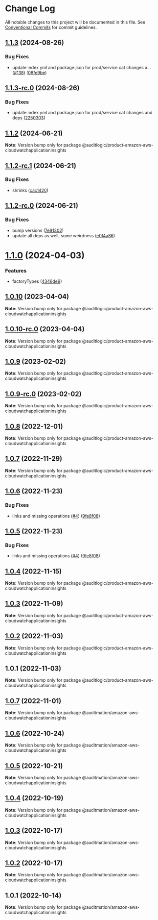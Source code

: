 # Change Log

All notable changes to this project will be documented in this file.
See [Conventional Commits](https://conventionalcommits.org) for commit guidelines.

## [1.1.3](https://github.com/auditlogic/product/compare/@auditlogic/product-amazon-aws-cloudwatchapplicationinsights@1.1.2...@auditlogic/product-amazon-aws-cloudwatchapplicationinsights@1.1.3) (2024-08-26)


### Bug Fixes

* update index yml and package json for prod/service cat changes a… ([#138](https://github.com/auditlogic/product/issues/138)) ([08fe9be](https://github.com/auditlogic/product/commit/08fe9beb1c8457462a19bc69caa02e6212d97e1a))





## [1.1.3-rc.0](https://github.com/auditlogic/product/compare/@auditlogic/product-amazon-aws-cloudwatchapplicationinsights@1.1.2...@auditlogic/product-amazon-aws-cloudwatchapplicationinsights@1.1.3-rc.0) (2024-08-26)


### Bug Fixes

* update index yml and package json for prod/service cat changes and deps ([2250303](https://github.com/auditlogic/product/commit/225030363a363608240135b7ebed386b28f01e4b))





## [1.1.2](https://github.com/auditlogic/product/compare/@auditlogic/product-amazon-aws-cloudwatchapplicationinsights@1.1.2-rc.1...@auditlogic/product-amazon-aws-cloudwatchapplicationinsights@1.1.2) (2024-06-21)

**Note:** Version bump only for package @auditlogic/product-amazon-aws-cloudwatchapplicationinsights





## [1.1.2-rc.1](https://github.com/auditlogic/product/compare/@auditlogic/product-amazon-aws-cloudwatchapplicationinsights@1.1.2-rc.0...@auditlogic/product-amazon-aws-cloudwatchapplicationinsights@1.1.2-rc.1) (2024-06-21)


### Bug Fixes

* shrinks ([cac1420](https://github.com/auditlogic/product/commit/cac14200fefcd8183ab69fe89a47bd3f70f563e9))





## [1.1.2-rc.0](https://github.com/auditlogic/product/compare/@auditlogic/product-amazon-aws-cloudwatchapplicationinsights@1.1.0...@auditlogic/product-amazon-aws-cloudwatchapplicationinsights@1.1.2-rc.0) (2024-06-21)


### Bug Fixes

* bump versions ([7e91302](https://github.com/auditlogic/product/commit/7e913023b8b312150ed7762c32fbbe616be71de5))
* update all deps as well, some weirdness ([e0f4a86](https://github.com/auditlogic/product/commit/e0f4a864714e2d3de6bbf3da014d5312fe53be2f))





# [1.1.0](https://github.com/auditlogic/product/compare/@auditlogic/product-amazon-aws-cloudwatchapplicationinsights@1.0.10...@auditlogic/product-amazon-aws-cloudwatchapplicationinsights@1.1.0) (2024-04-03)


### Features

* factoryTypes ([4346de9](https://github.com/auditlogic/product/commit/4346de92693aee892fccf725338ffc7b80ab182b))





## [1.0.10](https://github.com/auditlogic/product/compare/@auditlogic/product-amazon-aws-cloudwatchapplicationinsights@1.0.9...@auditlogic/product-amazon-aws-cloudwatchapplicationinsights@1.0.10) (2023-04-04)

**Note:** Version bump only for package @auditlogic/product-amazon-aws-cloudwatchapplicationinsights





## [1.0.10-rc.0](https://github.com/auditlogic/product/compare/@auditlogic/product-amazon-aws-cloudwatchapplicationinsights@1.0.9...@auditlogic/product-amazon-aws-cloudwatchapplicationinsights@1.0.10-rc.0) (2023-04-04)

**Note:** Version bump only for package @auditlogic/product-amazon-aws-cloudwatchapplicationinsights





## [1.0.9](https://github.com/auditlogic/product/compare/@auditlogic/product-amazon-aws-cloudwatchapplicationinsights@1.0.8...@auditlogic/product-amazon-aws-cloudwatchapplicationinsights@1.0.9) (2023-02-02)

**Note:** Version bump only for package @auditlogic/product-amazon-aws-cloudwatchapplicationinsights





## [1.0.9-rc.0](https://github.com/auditlogic/product/compare/@auditlogic/product-amazon-aws-cloudwatchapplicationinsights@1.0.8...@auditlogic/product-amazon-aws-cloudwatchapplicationinsights@1.0.9-rc.0) (2023-02-02)

**Note:** Version bump only for package @auditlogic/product-amazon-aws-cloudwatchapplicationinsights





## [1.0.8](https://github.com/auditlogic/product/compare/@auditlogic/product-amazon-aws-cloudwatchapplicationinsights@1.0.7...@auditlogic/product-amazon-aws-cloudwatchapplicationinsights@1.0.8) (2022-12-01)

**Note:** Version bump only for package @auditlogic/product-amazon-aws-cloudwatchapplicationinsights





## [1.0.7](https://github.com/auditlogic/product/compare/@auditlogic/product-amazon-aws-cloudwatchapplicationinsights@1.0.6...@auditlogic/product-amazon-aws-cloudwatchapplicationinsights@1.0.7) (2022-11-29)

**Note:** Version bump only for package @auditlogic/product-amazon-aws-cloudwatchapplicationinsights





## [1.0.6](https://github.com/auditlogic/product/compare/@auditlogic/product-amazon-aws-cloudwatchapplicationinsights@1.0.4...@auditlogic/product-amazon-aws-cloudwatchapplicationinsights@1.0.6) (2022-11-23)


### Bug Fixes

* links and missing operations ([#4](https://github.com/auditlogic/product/issues/4)) ([9fe8f08](https://github.com/auditlogic/product/commit/9fe8f08fe7c57fdb79f991ac35bd6ac2e7dcad38))





## [1.0.5](https://github.com/auditlogic/product/compare/@auditlogic/product-amazon-aws-cloudwatchapplicationinsights@1.0.4...@auditlogic/product-amazon-aws-cloudwatchapplicationinsights@1.0.5) (2022-11-23)


### Bug Fixes

* links and missing operations ([#4](https://github.com/auditlogic/product/issues/4)) ([9fe8f08](https://github.com/auditlogic/product/commit/9fe8f08fe7c57fdb79f991ac35bd6ac2e7dcad38))





## [1.0.4](https://github.com/auditlogic/product/compare/@auditlogic/product-amazon-aws-cloudwatchapplicationinsights@1.0.3...@auditlogic/product-amazon-aws-cloudwatchapplicationinsights@1.0.4) (2022-11-15)

**Note:** Version bump only for package @auditlogic/product-amazon-aws-cloudwatchapplicationinsights





## [1.0.3](https://github.com/auditlogic/product/compare/@auditlogic/product-amazon-aws-cloudwatchapplicationinsights@1.0.2...@auditlogic/product-amazon-aws-cloudwatchapplicationinsights@1.0.3) (2022-11-09)

**Note:** Version bump only for package @auditlogic/product-amazon-aws-cloudwatchapplicationinsights





## [1.0.2](https://github.com/auditlogic/product/compare/@auditlogic/product-amazon-aws-cloudwatchapplicationinsights@1.0.1...@auditlogic/product-amazon-aws-cloudwatchapplicationinsights@1.0.2) (2022-11-03)

**Note:** Version bump only for package @auditlogic/product-amazon-aws-cloudwatchapplicationinsights





## 1.0.1 (2022-11-03)

**Note:** Version bump only for package @auditlogic/product-amazon-aws-cloudwatchapplicationinsights





## [1.0.7](https://github.com/auditmation/store-content/compare/@auditmation/amazon-aws-cloudwatchapplicationinsights@1.0.6...@auditmation/amazon-aws-cloudwatchapplicationinsights@1.0.7) (2022-11-01)

**Note:** Version bump only for package @auditmation/amazon-aws-cloudwatchapplicationinsights





## [1.0.6](https://github.com/auditmation/store-content/compare/@auditmation/amazon-aws-cloudwatchapplicationinsights@1.0.5...@auditmation/amazon-aws-cloudwatchapplicationinsights@1.0.6) (2022-10-24)

**Note:** Version bump only for package @auditmation/amazon-aws-cloudwatchapplicationinsights





## [1.0.5](https://github.com/auditmation/store-content/compare/@auditmation/amazon-aws-cloudwatchapplicationinsights@1.0.4...@auditmation/amazon-aws-cloudwatchapplicationinsights@1.0.5) (2022-10-21)

**Note:** Version bump only for package @auditmation/amazon-aws-cloudwatchapplicationinsights





## [1.0.4](https://github.com/auditmation/store-content/compare/@auditmation/amazon-aws-cloudwatchapplicationinsights@1.0.3...@auditmation/amazon-aws-cloudwatchapplicationinsights@1.0.4) (2022-10-19)

**Note:** Version bump only for package @auditmation/amazon-aws-cloudwatchapplicationinsights





## [1.0.3](https://github.com/auditmation/store-content/compare/@auditmation/amazon-aws-cloudwatchapplicationinsights@1.0.2...@auditmation/amazon-aws-cloudwatchapplicationinsights@1.0.3) (2022-10-17)

**Note:** Version bump only for package @auditmation/amazon-aws-cloudwatchapplicationinsights





## [1.0.2](https://github.com/auditmation/store-content/compare/@auditmation/amazon-aws-cloudwatchapplicationinsights@1.0.1...@auditmation/amazon-aws-cloudwatchapplicationinsights@1.0.2) (2022-10-17)

**Note:** Version bump only for package @auditmation/amazon-aws-cloudwatchapplicationinsights





## 1.0.1 (2022-10-14)

**Note:** Version bump only for package @auditmation/amazon-aws-cloudwatchapplicationinsights
